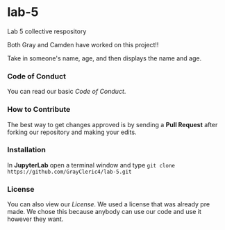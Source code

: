 # lab-5
Lab 5 collective respository

Both Gray and Camden have worked on this project!!

Take in someone's name, age, and then displays the name and age.  

### Code of Conduct
You can read our basic *Code of Conduct*.


### How to Contribute
The best way to get changes approved is by sending a **Pull Request** after forking our repository and making your edits.


### Installation
In **JupyterLab** open a terminal window and type `git clone https://github.com/GrayCleric4/lab-5.git`


### License
You can also view our *License*.
We used a license that was already pre made.
We chose this because anybody can use our code and use it however they want.

